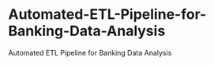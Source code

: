 # Automated-ETL-Pipeline-for-Banking-Data-Analysis
Automated ETL Pipeline for Banking Data Analysis
